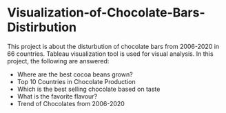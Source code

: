 # Visualization-of-Chocolate-Bars-Distirbution
This project is about the disturbution of chocolate bars from 2006-2020 in 66 countries. Tableau visualization tool is used for visual analysis. In this project, the following are answered:
- Where are the best cocoa beans grown?
- Top 10 Countries in Chocolate Production 
- Which is the best selling chocolate based on taste
- What is the favorite flavour?
- Trend of Chocolates from 2006-2020
